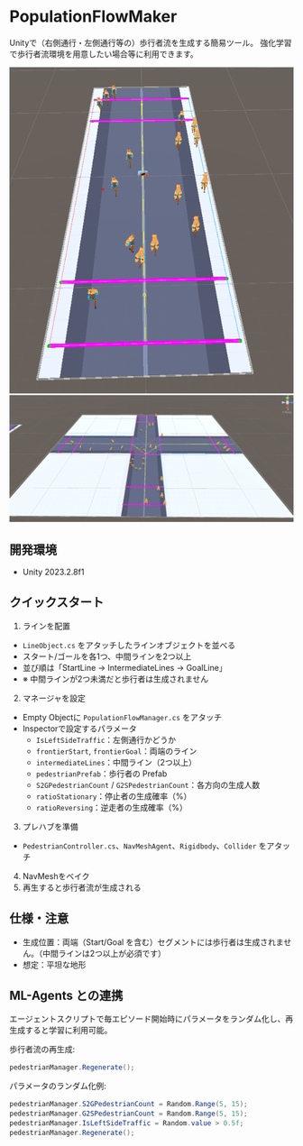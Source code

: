 # PopulationFlowMaker

Unityで（右側通行・左側通行等の）歩行者流を生成する簡易ツール。
強化学習で歩行者流環境を用意したい場合等に利用できます。


![demo1](image/image1.png)
![demo2](image/image2.png)


## 開発環境

- Unity 2023.2.8f1


## クイックスタート

1. ラインを配置
  - `LineObject.cs` をアタッチしたラインオブジェクトを並べる
  - スタート/ゴールを各1つ、中間ラインを2つ以上
  - 並び順は「StartLine → IntermediateLines → GoalLine」
  - ※ 中間ラインが2つ未満だと歩行者は生成されません
2. マネージャを設定
  - Empty Objectに `PopulationFlowManager.cs` をアタッチ
  - Inspectorで設定するパラメータ
    - `IsLeftSideTraffic`：左側通行かどうか
    - `frontierStart`, `frontierGoal`：両端のライン
    - `intermediateLines`：中間ライン（2つ以上）
    - `pedestrianPrefab`：歩行者の Prefab
    - `S2GPedestrianCount` / `G2SPedestrianCount`：各方向の生成人数
    - `ratioStationary`：停止者の生成確率（%）
    - `ratioReversing`：逆走者の生成確率（%）
3. プレハブを準備
  - `PedestrianController.cs`、`NavMeshAgent`、`Rigidbody`、`Collider` をアタッチ
4. NavMeshをベイク
5. 再生すると歩行者流が生成される


## 仕様・注意

- 生成位置：両端（Start/Goal を含む）セグメントには歩行者は生成されません。（中間ラインは2つ以上が必須です）
- 想定：平坦な地形


## ML-Agents との連携

エージェントスクリプトで毎エピソード開始時にパラメータをランダム化し、再生成すると学習に利用可能。

歩行者流の再生成:
```csharp
pedestrianManager.Regenerate();
```

パラメータのランダム化例:
```csharp
pedestrianManager.S2GPedestrianCount = Random.Range(5, 15);
pedestrianManager.G2SPedestrianCount = Random.Range(5, 15);
pedestrianManager.IsLeftSideTraffic = Random.value > 0.5f;
pedestrianManager.Regenerate();
```
